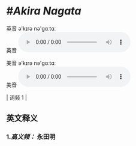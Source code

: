 # ***\#Akira Nagata*** 
英音 ə'kɪrə nə'ɡɑːtɑː  
英音
<audio src="./media/Akira Nagata-B.aac" controls="controls"></audio>

美音 ə'kɪrə nə'ɡɑːtɑː  
美音
<audio src="./media/Akira Nagata.aac" controls="controls"></audio>



| 词频 1 |  

英文释义
---
### 1.*高义频：* **永田明**  


